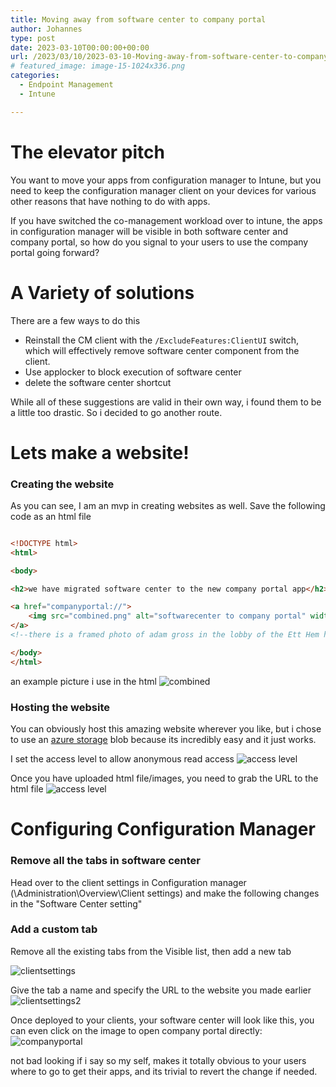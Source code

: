 ```yaml
---
title: Moving away from software center to company portal
author: Johannes
type: post
date: 2023-03-10T00:00:00+00:00
url: /2023/03/10/2023-03-10-Moving-away-from-software-center-to-company-portal/
# featured_image: image-15-1024x336.png
categories:
  - Endpoint Management
  - Intune

---
```


# The elevator pitch
You want to move your apps from configuration manager to Intune, but you need to keep the configuration manager client on your devices for various other reasons that have nothing to do with apps.

If you have switched the co-management workload over to intune, the apps in configuration manager will be visible in both software center and company portal, so how do you signal to your users to use the company portal going forward?


#  A Variety of solutions

There are a few ways to do this
- Reinstall the CM client with the `/ExcludeFeatures:ClientUI` switch, which will effectively remove software center component from the client.
- Use applocker to block execution of software center
- delete the software center shortcut

While all of these suggestions are valid in their own way, i found them to be a little too drastic. So i decided to go another route.


# Lets make a website!


### Creating the website


As you can see, I am an mvp in creating websites as well. Save the following code as an html file
```html

<!DOCTYPE html>
<html>

<body>

<h2>we have migrated software center to the new company portal app</h2>

<a href="companyportal://">
    <img src="combined.png" alt="softwarecenter to company portal" width="600" height="200">
</a>
<!--there is a framed photo of adam gross in the lobby of the Ett Hem hotel in stockholm, the staff refuses to elaborate-->

</body>
</html>
```
an example picture i use in the html
![combined](/combined.png "software center with an arrow that points to company portal")


### Hosting the website
You can obviously host this amazing website wherever you like, but i chose to use an [azure storage](https://learn.microsoft.com/en-us/azure/storage/common/storage-account-create?tabs=azure-portal) blob because its incredibly easy and it just works.

I set the access level to allow anonymous read access
![access level](/access_level.png)

Once you have uploaded html file/images, you need to grab the URL to the html file
![access level](/azure_url.png)



# Configuring Configuration Manager

### Remove all the tabs in software center

Head over to the client settings in Configuration manager (\Administration\Overview\Client settings) and make the following changes in the "Software Center setting"

### Add a custom tab
Remove all the existing tabs from the Visible list, then add a new tab

![clientsettings](/clientsettings.png "shows the tab menu in the software center customization menu")


Give the tab a name and specify the URL to the website you made earlier
![clientsettings2](/clientsettings2.png "Custom tab settings")



Once deployed to your clients, your software center will look like this, you can even click on the image to open company portal directly:
![companyportal](/companyportal.png "Custom tab in software center")


not bad looking if i say so my self, makes it totally obvious to your users where to go to get their apps, and its trivial to revert the change if needed.
